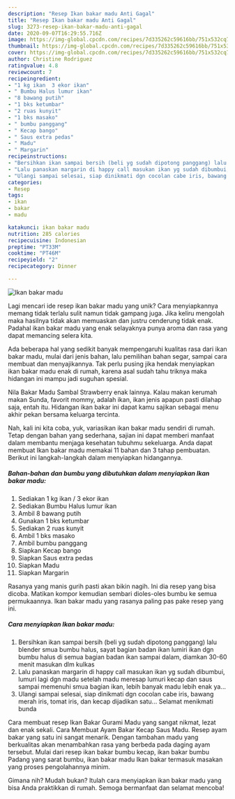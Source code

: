 ```yaml
---
description: "Resep Ikan bakar madu Anti Gagal"
title: "Resep Ikan bakar madu Anti Gagal"
slug: 3273-resep-ikan-bakar-madu-anti-gagal
date: 2020-09-07T16:29:55.716Z
image: https://img-global.cpcdn.com/recipes/7d335262c59616bb/751x532cq70/ikan-bakar-madu-foto-resep-utama.jpg
thumbnail: https://img-global.cpcdn.com/recipes/7d335262c59616bb/751x532cq70/ikan-bakar-madu-foto-resep-utama.jpg
cover: https://img-global.cpcdn.com/recipes/7d335262c59616bb/751x532cq70/ikan-bakar-madu-foto-resep-utama.jpg
author: Christine Rodriguez
ratingvalue: 4.8
reviewcount: 7
recipeingredient:
- "1 kg ikan  3 ekor ikan"
- " Bumbu Halus lumur ikan"
- "8 bawang putih"
- "1 bks ketumbar"
- "2 ruas kunyit"
- "1 bks masako"
- " bumbu panggang"
- " Kecap bango"
- " Saus extra pedas"
- " Madu"
- " Margarin"
recipeinstructions:
- "Bersihkan ikan sampai bersih (beli yg sudah dipotong panggang) lalu blender smua bumbu halus, sayat bagian badan ikan lumiri ikan dgn bumbu halus di semua bagian badan ikan sampai dalam, diamkan 30-60 menit masukan dlm kulkas"
- "Lalu panaskan margarin di happy call masukan ikan yg sudah dibumbui, lumuri lagi dgn madu setelah madu meresap lumuri kecap dan saus sampai memenuhi smua bagian ikan, lebih banyak madu lebih enak ya..."
- "Ulangi sampai selesai, siap dinikmati dgn cocolan cabe iris, bawang merah iris, tomat iris, dan kecap dijadikan satu... Selamat menikmati bunda"
categories:
- Resep
tags:
- ikan
- bakar
- madu

katakunci: ikan bakar madu 
nutrition: 285 calories
recipecuisine: Indonesian
preptime: "PT33M"
cooktime: "PT46M"
recipeyield: "2"
recipecategory: Dinner

---
```



![Ikan bakar madu](https://img-global.cpcdn.com/recipes/7d335262c59616bb/751x532cq70/ikan-bakar-madu-foto-resep-utama.jpg)

Lagi mencari ide resep ikan bakar madu yang unik? Cara menyiapkannya memang tidak terlalu sulit namun tidak gampang juga. Jika keliru mengolah maka hasilnya tidak akan memuaskan dan justru cenderung tidak enak. Padahal ikan bakar madu yang enak selayaknya punya aroma dan rasa yang dapat memancing selera kita.

Ada beberapa hal yang sedikit banyak mempengaruhi kualitas rasa dari ikan bakar madu, mulai dari jenis bahan, lalu pemilihan bahan segar, sampai cara membuat dan menyajikannya. Tak perlu pusing jika hendak menyiapkan ikan bakar madu enak di rumah, karena asal sudah tahu triknya maka hidangan ini mampu jadi suguhan spesial.

Nila Bakar Madu Sambal Strawberry enak lainnya. Kalau makan kerumah makan Sunda, favorit mommy, adalah ikan, ikan jenis apapun pasti dilahap saja, entah itu. Hidangan ikan bakar ini dapat kamu sajikan sebagai menu akhir pekan bersama keluarga tercinta.


Nah, kali ini kita coba, yuk, variasikan ikan bakar madu sendiri di rumah. Tetap dengan bahan yang sederhana, sajian ini dapat memberi manfaat dalam membantu menjaga kesehatan tubuhmu sekeluarga. Anda dapat membuat Ikan bakar madu memakai 11 bahan dan 3 tahap pembuatan. Berikut ini langkah-langkah dalam menyiapkan hidangannya.

<!--inarticleads1-->

##### Bahan-bahan dan bumbu yang dibutuhkan dalam menyiapkan Ikan bakar madu:

1. Sediakan 1 kg ikan / 3 ekor ikan
1. Sediakan  Bumbu Halus lumur ikan
1. Ambil 8 bawang putih
1. Gunakan 1 bks ketumbar
1. Sediakan 2 ruas kunyit
1. Ambil 1 bks masako
1. Ambil  bumbu panggang
1. Siapkan  Kecap bango
1. Siapkan  Saus extra pedas
1. Siapkan  Madu
1. Siapkan  Margarin


Rasanya yang manis gurih pasti akan bikin nagih. Ini dia resep yang bisa dicoba. Matikan kompor kemudian sembari dioles-oles bumbu ke semua permukaannya. Ikan bakar madu yang rasanya paling pas pake resep yang ini. 

<!--inarticleads2-->

##### Cara menyiapkan Ikan bakar madu:

1. Bersihkan ikan sampai bersih (beli yg sudah dipotong panggang) lalu blender smua bumbu halus, sayat bagian badan ikan lumiri ikan dgn bumbu halus di semua bagian badan ikan sampai dalam, diamkan 30-60 menit masukan dlm kulkas
1. Lalu panaskan margarin di happy call masukan ikan yg sudah dibumbui, lumuri lagi dgn madu setelah madu meresap lumuri kecap dan saus sampai memenuhi smua bagian ikan, lebih banyak madu lebih enak ya...
1. Ulangi sampai selesai, siap dinikmati dgn cocolan cabe iris, bawang merah iris, tomat iris, dan kecap dijadikan satu... Selamat menikmati bunda


Cara membuat resep Ikan Bakar Gurami Madu yang sangat nikmat, lezat dan enak sekali. Cara Membuat Ayam Bakar Kecap Saus Madu. Resep ayam bakar yang satu ini sangat menarik. Dengan tambahan madu yang berkualitas akan menambahkan rasa yang berbeda pada daging ayam tersebut. Mulai dari resep ikan bakar bumbu kecap, ikan bakar bumbu Padang yang sarat bumbu, ikan bakar madu Ikan bakar termasuk masakan yang proses pengolahannya minim. 

Gimana nih? Mudah bukan? Itulah cara menyiapkan ikan bakar madu yang bisa Anda praktikkan di rumah. Semoga bermanfaat dan selamat mencoba!
